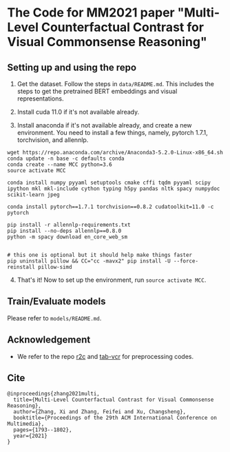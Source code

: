 # The Code for MM2021 paper "Multi-Level Counterfactual Contrast for Visual Commonsense Reasoning"

## Setting up and using the repo

1. Get the dataset. Follow the steps in `data/README.md`. This includes the steps to get the pretrained BERT embeddings and visual representations.

2. Install cuda 11.0 if it's not available already.

3. Install anaconda if it's not available already, and create a new environment. You need to install a few things, namely, pytorch 1.7.1, torchvision, and allennlp.

```
wget https://repo.anaconda.com/archive/Anaconda3-5.2.0-Linux-x86_64.sh
conda update -n base -c defaults conda
conda create --name MCC python=3.6
source activate MCC

conda install numpy pyyaml setuptools cmake cffi tqdm pyyaml scipy ipython mkl mkl-include cython typing h5py pandas nltk spacy numpydoc scikit-learn jpeg

conda install pytorch==1.7.1 torchvision==0.8.2 cudatoolkit=11.0 -c pytorch

pip install -r allennlp-requirements.txt
pip install --no-deps allennlp==0.8.0
python -m spacy download en_core_web_sm


# this one is optional but it should help make things faster
pip uninstall pillow && CC="cc -mavx2" pip install -U --force-reinstall pillow-simd
```

4. That's it! Now to set up the environment, run `source activate MCC`.

## Train/Evaluate models
Please refer to `models/README.md`.


## Acknowledgement
- We refer to the repo [r2c](https://github.com/rowanz/r2c/) and [tab-vcr](https://github.com/Deanplayerljx/tab-vcr) for preprocessing codes.

## Cite
```
@inproceedings{zhang2021multi,
  title={Multi-Level Counterfactual Contrast for Visual Commonsense Reasoning},
  author={Zhang, Xi and Zhang, Feifei and Xu, Changsheng},
  booktitle={Proceedings of the 29th ACM International Conference on Multimedia},
  pages={1793--1802},
  year={2021}
}
```

